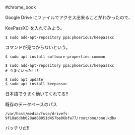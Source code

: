 #chrome_book 

Google Drive にファイルでアクセス出来ることがわかったので、

KeePassXC を入れてみよう。



```shell
$ sudo add-apt-repository ppa:phoerious/keepassxc
```
コマンドが見つからないという。

```shell
$ sudo apt install software-properties-common
```

```shell
$ sudo add-apt-repository ppa:phoerious/keepassxc
# うまくいった!!!

$ sudo apt update
$ sudo apt install keepassxc
```

日本語でうまく動いてくれてる!!

既存のデータベースのパス
```shell
/var/host/media/fuse/drivefs-9f18a6dbb628ad88051d457be06bfa77/root/one/one.kdbx
```

バッチリだ!!


